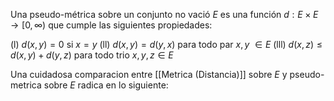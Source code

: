 Una pseudo-métrica sobre un conjunto no vació $E$ es una función $d: E \times E \rightarrow [0,\infty)$ que cumple las siguientes propiedades:

(l) $d(x,y)=0$ si $x=y$ 
(ll) $d(x,y)=d(y,x)$ para todo par $x,y$ $\in E$ 
(lll) $d(x,z) \leq d(x,y) + d(y,z)$ para todo trio $x,y,z \in E$ 

Una cuidadosa comparacion entre [[Metrica (Distancia)]] sobre $E$ y pseudo-metrica sobre $E$ radica en lo siguiente: 